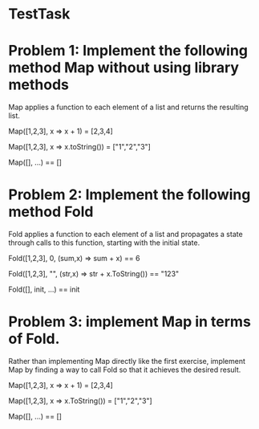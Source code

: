 # TestTask

# Problem 1: Implement the following method Map without using library methods

Map applies a function to each element of a list and returns the resulting list.

Map([1,2,3], x => x + 1) = [2,3,4]

Map([1,2,3], x => x.toString()) = ["1","2","3"]

Map([], ...) == []


# Problem 2: Implement the following method Fold

Fold applies a function to each element of a list and propagates a state through calls to this function, starting with the initial state.

Fold([1,2,3], 0, (sum,x) => sum + x) == 6

Fold([1,2,3], "", (str,x) => str + x.ToString()) == "123"

Fold([], init, ...) == init


# Problem 3: implement Map in terms of Fold. 
Rather than implementing Map directly like the first exercise, implement Map by finding a way to call Fold so that it achieves the desired result.

Map([1,2,3], x => x + 1) = [2,3,4]

Map([1,2,3], x => x.ToString()) = ["1","2","3"]

Map([], ...) == []

